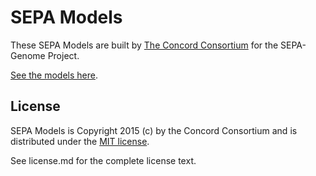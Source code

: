 # SEPA Models

These SEPA Models are built by [The Concord Consortium](http://concord.org/) for the
SEPA-Genome Project.

[See the models here](http://concord-consortium.github.io/sepa-models/).

## License

SEPA Models is Copyright 2015 (c) by the Concord Consortium and is distributed under the [MIT license](http://www.opensource.org/licenses/MIT).

See license.md for the complete license text.
